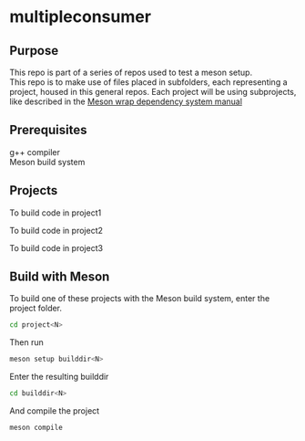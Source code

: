 # multipleconsumer

## Purpose

This repo is part of a series of repos used to test a meson setup.  
This repo is to make use of files placed in subfolders, each representing a project, housed in this general repos. Each project will be using subprojects, like described in the [Meson wrap dependency system manual](https://mesonbuild.com/Wrap-dependency-system-manual.html)  

## Prerequisites

g++ compiler  
Meson build system

## Projects

To build code in project1  
  
To build code in project2  

To build code in project3  

## Build with Meson

To build one of these projects with the Meson build system, enter the project folder.

```sh
cd project<N>
```

Then run

```sh
meson setup builddir<N>
```

Enter the resulting builddir

```sh
cd builddir<N>
```

And compile the project

```sh
meson compile
```